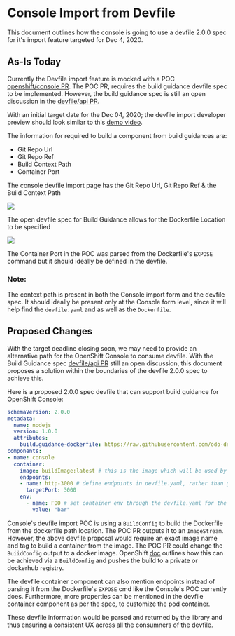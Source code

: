 # Console Import from Devfile

This document outlines how the console is going to use a devfile 2.0.0 spec for it's import feature targeted for Dec 4, 2020.

## As-Is Today

Currently the Devfile import feature is mocked with a POC [openshift/console PR](https://github.com/openshift/console/pull/6321). The POC PR, requires the build guidance devfile spec to be implemented. However, the build guidance spec is still an open discussion in the [devfile/api PR](https://github.com/devfile/api/pull/127). 

With an initial target date for the Dec 04, 2020; the devfile import developer preview should look similar to this [demo video](https://drive.google.com/file/d/1uLzDibVZlkMqbjtKkho04e8k2-Ns5A2W/view).

The information for required to build a component from build guidances are:
- Git Repo Url
- Git Repo Ref
- Build Context Path
- Container Port

The console devfile import page has the Git Repo Url, Git Repo Ref & the Build Context Path

<img src="https://user-images.githubusercontent.com/31771087/99319303-4ae89180-2837-11eb-8933-eaaf41160bcd.png">

The open devfile spec for Build Guidance allows for the Dockerfile Location to be specified

<img src="https://user-images.githubusercontent.com/31771087/99319306-4c19be80-2837-11eb-9639-a5c130deb4ba.png">

The Container Port in the POC was parsed from the Dockerfile's `EXPOSE` command but it should ideally be defined in the devfile.

### Note:
The context path is present in both the Console import form and the devfile spec. It should ideally be present only at the Console form level, since it will help find the `devfile.yaml` and as well as the `Dockerfile`.

## Proposed Changes

With the target deadline closing soon, we may need to provide an alternative path for the OpenShift Console to consume devfile. With the Build Guidance spec [devfile/api PR](https://github.com/devfile/api/pull/127) still an open discussion, this document proposes a solution within the boundaries of the devfile 2.0.0 spec to achieve this.

Here is a proposed 2.0.0 spec devfile that can support build guidance for OpenShift Console:

```yaml
schemaVersion: 2.0.0
metadata:
  name: nodejs
  version: 1.0.0
  attributes:
    build.guidance-dockerfile: https://raw.githubusercontent.com/odo-devfiles/registry/master/devfiles/nodejs/build/Dockerfile # can also be a path relative to the context provided in the Console devfile import form
components:
- name: console
  container:
    image: buildImage:latest # this is the image which will be used by the Console's buildConfig output
    endpoints:
    - name: http-3000 # define endpoints in devfile.yaml, rather than getting it from the Dockerfile
      targetPort: 3000
    env:
      - name: FOO # set container env through the devfile.yaml for the container
        value: "bar"
```

Console's devfile import POC is using a `BuildConfig` to build the Dockerfile from the dockerfile path location. The POC PR outputs it to an `ImageStream`. However, the above devfile proposal would require an exact image name and tag to build a container from the image. The POC PR could change the `BuiidConfig` output to a docker image. OpenShift [doc](https://docs.openshift.com/container-platform/4.6/builds/managing-build-output.html) outlines how this can be achieved via a `BuildConfig` and pushes the build to a private or dockerhub registry.

The devfile container component can also mention endpoints instead of parsing it from the Dockerfile's `EXPOSE` cmd like the Console's POC currently does. Furthermore, more properties can be mentioned in the devfile container component as per the spec, to customize the pod container.

These devfile information would be parsed and returned by the library and thus ensuring a consistent UX across all the consumners of the devfile.